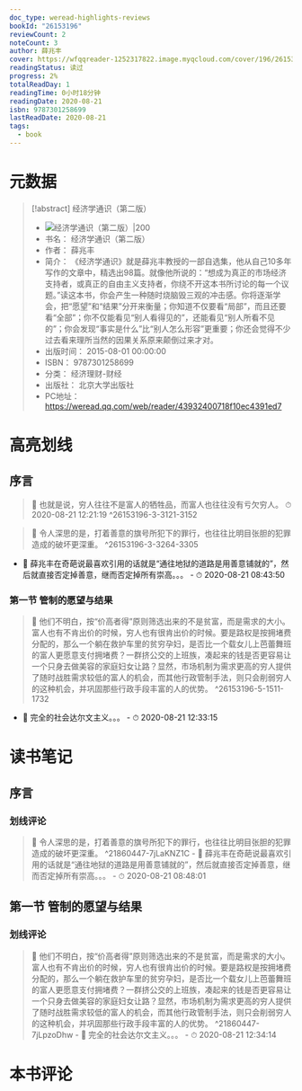 ```yaml
---
doc_type: weread-highlights-reviews
bookId: "26153196"
reviewCount: 2
noteCount: 3
author: 薛兆丰
cover: https://wfqqreader-1252317822.image.myqcloud.com/cover/196/26153196/t7_26153196.jpg
readingStatus: 读过
progress: 2%
totalReadDay: 1
readingTime: 0小时18分钟
readingDate: 2020-08-21
isbn: 9787301258699
lastReadDate: 2020-08-21
tags:
  - book
---
```

# 元数据
> [!abstract] 经济学通识（第二版）
> - ![ 经济学通识（第二版）|200](https://wfqqreader-1252317822.image.myqcloud.com/cover/196/26153196/t7_26153196.jpg)
> - 书名： 经济学通识（第二版）
> - 作者： 薛兆丰
> - 简介： 《经济学通识》就是薛兆丰教授的一部自选集，他从自己10多年写作的文章中，精选出98篇。就像他所说的：“想成为真正的市场经济支持者，或真正的自由主义支持者，你绕不开这本书所讨论的每一个议题。”读这本书，你会产生一种随时烧脑毁三观的冲击感。你将逐渐学会，把“愿望”和“结果”分开来衡量；你知道不仅要看“局部”，而且还要看“全部”；你不仅能看见“别人看得见的”，还能看见“别人所看不见的”；你会发现“事实是什么”比“别人怎么形容”更重要；你还会觉得不少过去看来理所当然的因果关系原来颠倒过来才对。
> - 出版时间： 2015-08-01 00:00:00
> - ISBN： 9787301258699
> - 分类： 经济理财-财经
> - 出版社： 北京大学出版社
> - PC地址：https://weread.qq.com/web/reader/43932400718f10ec4391ed7

# 高亮划线

## 序言

> 📌 也就是说，穷人往往不是富人的牺牲品，而富人也往往没有亏欠穷人。 
> ⏱ 2020-08-21 12:21:19 ^26153196-3-3121-3152

> 📌 令人深思的是，打着善意的旗号所犯下的罪行，也往往比明目张胆的犯罪造成的破坏更深重。 ^26153196-3-3264-3305
- 💭 薛兆丰在奇葩说最喜欢引用的话就是“通往地狱的道路是用善意铺就的”，然后就直接否定掉善意，继而否定掉所有崇高。。。 - ⏱ 2020-08-21 08:43:50 

### 第一节 管制的愿望与结果

> 📌 他们不明白，按“价高者得”原则筛选出来的不是贫富，而是需求的大小。富人也有不肯出价的时候，穷人也有很肯出价的时候。要是路权是按拥堵费分配的，那么一个躺在救护车里的贫穷孕妇，是否比一个载女儿上芭蕾舞班的富人更愿意支付拥堵费？一群挤公交的上班族，凑起来的钱是否更容易让一个只身去做美容的家庭妇女让路？显然，市场机制为需求更高的穷人提供了随时战胜需求较低的富人的机会，而其他行政管制手法，则只会削弱穷人的这种机会，并巩固那些行政手段丰富的人的优势。 ^26153196-5-1511-1732
- 💭 完全的社会达尔文主义。。。 - ⏱ 2020-08-21 12:33:15 

# 读书笔记

## 序言

### 划线评论
> 📌 令人深思的是，打着善意的旗号所犯下的罪行，也往往比明目张胆的犯罪造成的破坏更深重。  ^21860447-7jLaKNZ1C
    - 💭 薛兆丰在奇葩说最喜欢引用的话就是“通往地狱的道路是用善意铺就的”，然后就直接否定掉善意，继而否定掉所有崇高。。。
    - ⏱ 2020-08-21 08:48:01
   
## 第一节 管制的愿望与结果

### 划线评论
> 📌 他们不明白，按“价高者得”原则筛选出来的不是贫富，而是需求的大小。富人也有不肯出价的时候，穷人也有很肯出价的时候。要是路权是按拥堵费分配的，那么一个躺在救护车里的贫穷孕妇，是否比一个载女儿上芭蕾舞班的富人更愿意支付拥堵费？一群挤公交的上班族，凑起来的钱是否更容易让一个只身去做美容的家庭妇女让路？显然，市场机制为需求更高的穷人提供了随时战胜需求较低的富人的机会，而其他行政管制手法，则只会削弱穷人的这种机会，并巩固那些行政手段丰富的人的优势。  ^21860447-7jLpzoDhw
    - 💭 完全的社会达尔文主义。。。
    - ⏱ 2020-08-21 12:34:14
   
# 本书评论

